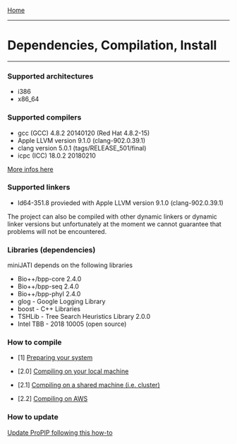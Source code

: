 [Home](https://github.com/acg-team/ProPIP/blob/master/ProPIP.wiki/ProPIP-Progressive-Multiple-Sequence-Alignment-with-Poisson-Indel-Process.md)

---
# Dependencies, Compilation, Install
---

### Supported architectures

- i386
- x86_64


### Supported compilers

- gcc (GCC) 4.8.2 20140120 (Red Hat 4.8.2-15)
- Apple LLVM version 9.1.0 (clang-902.0.39.1)
- clang version 5.0.1 (tags/RELEASE_501/final)
- icpc (ICC) 18.0.2 20180210


[More infos here](Compilers_info.md)


### Supported linkers

- ld64-351.8 provieded with Apple LLVM version 9.1.0 (clang-902.0.39.1)


The project can also be compiled with other dynamic linkers or dynamic linker versions but unfortunately at the moment we cannot guarantee that problems will not be encountered.


### Libraries (dependencies)

miniJATI depends on the following libraries

- Bio++/bpp-core 2.4.0
- Bio++/bpp-seq	2.4.0
- Bio++/bpp-phyl 2.4.0
- glog - Google Logging Library
- boost - C++ Libraries
- TSHLib - Tree Search Heuristics Library 2.0.0
- Intel TBB - 2018 10005 (open source)


### How to compile

- [1] [Preparing your system](Preparing_system.md)

- [2.0] [Compiling on your local machine](Compiling_localenv.md)
- [2.1] [Compiling on a shared machine (i.e. cluster)](Compiling_sharedenv.md)
- [2.2] [Compiling on AWS](Compiling_aws.md)


### How to update


[Update ProPIP following this how-to](Updating.md)
